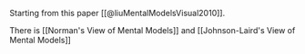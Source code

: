 Starting from this paper [[@liuMentalModelsVisual2010]].

There is [[Norman's View of Mental Models]] and [[Johnson-Laird's View of Mental Models]]